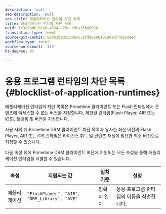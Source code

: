```yaml
---
description: 'null'
seo-description: 'null'
seo-title: 애플리케이션 런타임 차단 목록
title: 애플리케이션 런타임 차단 목록
uuid: fc3c9bd6-b1e6-4534-b29c-cd9a35b80928
translation-type: tm+mt
source-git-commit: 58bb3bedc5b0ac63afd96eb6101d9ad779e6deed
workflow-type: tm+mt
source-wordcount: '123'
ht-degree: 0%

---
```



# 응용 프로그램 런타임의 차단 목록 {#blocklist-of-application-runtimes}

애플리케이션 런타임의 차단 목록은 Primetime 클라이언트 또는 Flash 런타임에서 콘텐츠에 액세스할 수 없는 버전을 지정합니다. 제한된 런타임(Flash Player, AIR 또는 iOS), 플랫폼 및 버전을 지정합니다.

사용 사례 예:Primetime DRM 클라이언트 차단 목록과 유사한 최신 버전의 Flash Player, AIR 또는 iOS 런타임은 라이선스 취득 및 컨텐츠 재생에 필요한 최소 버전으로 지정할 수 있습니다.

다음 속성 외에 Primetime DRM 클라이언트 버전에 지원되는 모든 속성을 통해 애플리케이션 런타임을 식별할 수 있습니다.

| **속성** | **지원되는 값** | **일치 기준** | **설명** |
|---|---|---|---|
| 애플리케이션 | `“FlashPlayer”, “AIR”, "DRM_Library", "AVE"` | 정확히 일치 | 응용 프로그램 런타임의 이름을 식별합니다. |


